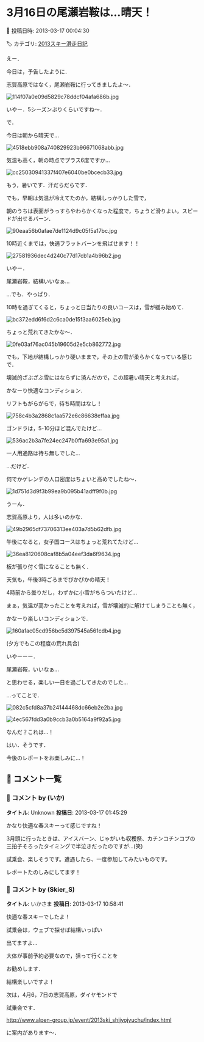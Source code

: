 # 3月16日の尾瀬岩鞍は…晴天！

📅 投稿日時: 2013-03-17 00:04:30

🏷️ カテゴリ: [2013スキー滑走日記](c91dbe557f9a69230b1600e48622fdd61.md)

えー．


今日は，予告したように．


志賀高原ではなく，尾瀬岩鞍に行ってきましたよ～．




![114f07a0e09d5829c78ddcf04afa686b.jpg](images/114f07a0e09d5829c78ddcf04afa686b.jpg)




いやー．5シーズンぶりくらいですね～．





で．


今日は朝から晴天で…




![4518ebb908a740829923b96671068abb.jpg](images/4518ebb908a740829923b96671068abb.jpg)




気温も高く，朝の時点でプラス6度ですか…




![cc25030941337f407e6040be0bcecb33.jpg](images/cc25030941337f407e6040be0bcecb33.jpg)




もう，暑いです．汗だらだらです．





でも，早朝は気温が冷えてたのか，結構しっかりした雪で，


朝のうちは表面がうっすらやわらかくなった程度で，ちょうど滑りよい，スピードが出せるバーン．




![90eaa56b0afae7de1124d9c05f5a17bc.jpg](images/90eaa56b0afae7de1124d9c05f5a17bc.jpg)




10時近くまでは，快適フラットバーンを飛ばせます！！




![27581936dec4d240c77d17cb1a4b96b2.jpg](images/27581936dec4d240c77d17cb1a4b96b2.jpg)




いやー．


尾瀬岩鞍，結構いいなぁ…





…でも．やっぱり．


10時を過ぎてくると，ちょっと日当たりの良いコースは，雪が緩み始めて．




![bc372edd6f6d2c6ca0de15f3aa6025eb.jpg](images/bc372edd6f6d2c6ca0de15f3aa6025eb.jpg)




ちょっと荒れてきたかな～．




![0fe03af76ac045b19605d2e5cb862772.jpg](images/0fe03af76ac045b19605d2e5cb862772.jpg)




でも，下地が結構しっかり硬いままで，その上の雪が柔らかくなっている感じで．


壊滅的ざぶざぶ雪にはならずに済んだので，この超暑い晴天と考えれば，


かなーり快適なコンディション．





リフトもがらがらで，待ち時間はなし！




![758c4b3a2868c1aa572e6c86638effaa.jpg](images/758c4b3a2868c1aa572e6c86638effaa.jpg)




ゴンドラは，5-10分ほど混んでたけど…




![536ac2b3a7fe24ec247b0ffa693e95a1.jpg](images/536ac2b3a7fe24ec247b0ffa693e95a1.jpg)




一人用通路は待ち無しでした…





…だけど．


何でかゲレンデの人口密度はちょいと高めでしたね～．




![1d751d3d9f3b99ea9b095b41adff9f0b.jpg](images/1d751d3d9f3b99ea9b095b41adff9f0b.jpg)




うーん．


志賀高原より，人は多いのかな．




![49b2965df73706313ee403a7d5b62dfb.jpg](images/49b2965df73706313ee403a7d5b62dfb.jpg)







午後になると，女子国コースはちょっと荒れてたけど…




![36ea8120608caf8b5a04eef3da6f9634.jpg](images/36ea8120608caf8b5a04eef3da6f9634.jpg)




板が張り付く雪になることも無く．


天気も，午後3時ごろまでぴかぴかの晴天！


4時前から曇りだし，わずかに小雪がちらついたけど…


まぁ，気温が高かったことを考えれば，雪が壊滅的に解けてしまうことも無く，


かなーり楽しいコンディションで．




![160a1ac05cd956bc5d397545a561cdb4.jpg](images/160a1ac05cd956bc5d397545a561cdb4.jpg)




(夕方でもこの程度の荒れ具合)


いやーーー．


尾瀬岩鞍，いいなぁ…


と思わせる，楽しい一日を過ごしてきたのでした…





…ってことで．




![082c5cfd8a37b24144468dc66eb2e2ba.jpg](images/082c5cfd8a37b24144468dc66eb2e2ba.jpg)






![4ec567fdd3a0b9ccb3a0b5164a9f92a5.jpg](images/4ec567fdd3a0b9ccb3a0b5164a9f92a5.jpg)




なんだ？これは…！





はい．そうです．


今後のレポートをお楽しみに…！

## 💬 コメント一覧

### 💬 コメント by (いか)
**タイトル**: Unknown
**投稿日**: 2013-03-17 01:45:29

かなり快適な春スキーって感じですね！

3月頭に行ったときは、アイスバーン、じゃがいも収穫祭、カチンコチンコブの三拍子そろったタイミングで半泣きだったのですが…(笑)



試乗会、楽しそうです。遭遇したら、一度参加してみたいものです。

レポートたのしみにしてます！

### 💬 コメント by (Skier_S)
**タイトル**: いかさま
**投稿日**: 2013-03-17 10:58:41

快適な春スキーでしたよ！



試乗会は，ウェブで探せば結構いっぱい

出てますよ…

大体が事前予約必要なので，狙って行くことを

お勧めします．

結構楽しいですよ！

次は，4月6，7日の志賀高原，ダイヤモンドで

試乗会です．

http://www.alpen-group.jp/event/2013ski_shijyojyuchu/index.html

に案内があります～．

